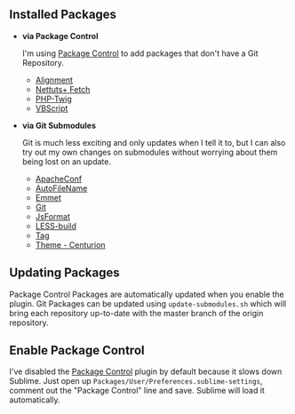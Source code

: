 ## Installed Packages

-	**via Package Control**

	I'm using [Package Control][] to add packages that don't have a Git 
	Repository.

	-	[Alignment][]
	-	[Nettuts+ Fetch][Fetch]
	-	[PHP-Twig][]
	-	[VBScript][]

-	**via Git Submodules**

	Git is much less exciting and only updates when I tell it to, but I can 
	also try out my own changes on submodules without worrying about them 
	being lost on an update.

	-	[ApacheConf](https://github.com/colinta/ApacheConf.tmLanguage)
	-	[AutoFileName](https://github.com/BoundInCode/AutoFileName)
	-	[Emmet](https://github.com/sergeche/emmet-sublime)
	-	[Git](https://github.com/kemayo/sublime-text-2-git)
	-	[JsFormat](https://github.com/jdc0589/JsFormat)
	-	[LESS-build](https://github.com/sirlancelot/LESS-build-sublime)
	-	[Tag](https://github.com/SublimeText/Tag)
	-	[Theme - Centurion](https://github.com/allanhortle/Centurion)

## Updating Packages

Package Control Packages are automatically updated when you enable the plugin. 
Git Packages can be updated using `update-submodules.sh` which will bring each 
repository up-to-date with the master branch of the origin repository.

## Enable Package Control

I've disabled the [Package Control] plugin by default because it slows down 
Sublime. Just open up `Packages/User/Preferences.sublime-settings`, comment 
out the "Package Control" line and save. Sublime will load it automatically.

  [Package Control]: http://wbond.net/sublime_packages/package_control
  [Alignment]: http://wbond.net/sublime_packages/alignment
  [Fetch]: http://net.tutsplus.com/articles/news/introducing-nettuts-fetch/
  [PHP-Twig]: https://sublime.wbond.net/packages/PHP-Twig
  [VBScript]: https://sublime.wbond.net/packages/VBScript
